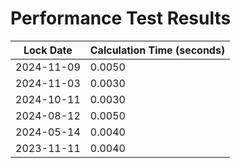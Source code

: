 # Performance Test Results
| Lock Date | Calculation Time (seconds) |
|-----------|---------------------------|
| 2024-11-09 | 0.0050 |
| 2024-11-03 | 0.0030 |
| 2024-10-11 | 0.0030 |
| 2024-08-12 | 0.0050 |
| 2024-05-14 | 0.0040 |
| 2023-11-11 | 0.0040 |

